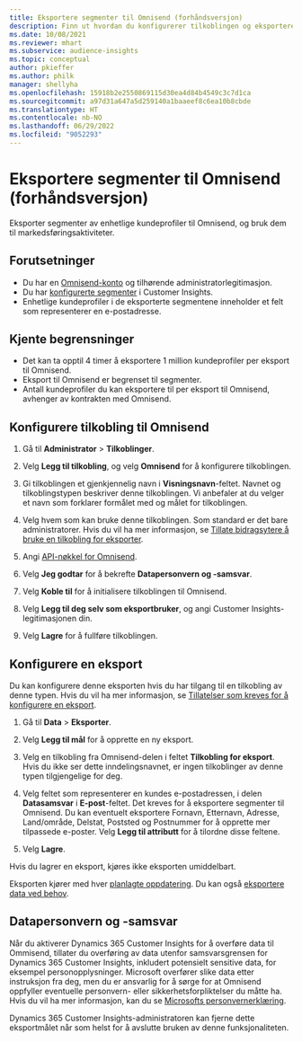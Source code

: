 ```yaml
---
title: Eksportere segmenter til Omnisend (forhåndsversjon)
description: Finn ut hvordan du konfigurerer tilkoblingen og eksporterer til Omnisend.
ms.date: 10/08/2021
ms.reviewer: mhart
ms.subservice: audience-insights
ms.topic: conceptual
author: pkieffer
ms.author: philk
manager: shellyha
ms.openlocfilehash: 15918b2e2550869115d30ea4d84b4549c3c7d1ca
ms.sourcegitcommit: a97d31a647a5d259140a1baaeef8c6ea10b8cbde
ms.translationtype: HT
ms.contentlocale: nb-NO
ms.lasthandoff: 06/29/2022
ms.locfileid: "9052293"
---
```

# <a name="export-segments-to-omnisend-preview"></a>Eksportere segmenter til Omnisend (forhåndsversjon)

Eksporter segmenter av enhetlige kundeprofiler til Omnisend, og bruk dem til markedsføringsaktiviteter.

## <a name="prerequisites"></a>Forutsetninger

-   Du har en [Omnisend-konto](https://www.omnisend.com/) og tilhørende administratorlegitimasjon.
-   Du har [konfigurerte segmenter](segments.md) i Customer Insights.
-   Enhetlige kundeprofiler i de eksporterte segmentene inneholder et felt som representerer en e-postadresse.

## <a name="known-limitations"></a>Kjente begrensninger

- Det kan ta opptil 4 timer å eksportere 1 million kundeprofiler per eksport til Omnisend.
- Eksport til Omnisend er begrenset til segmenter.
- Antall kundeprofiler du kan eksportere til per eksport til Omnisend, avhenger av kontrakten med Omnisend.

## <a name="set-up-connection-to-omnisend"></a>Konfigurere tilkobling til Omnisend

1. Gå til **Administrator** > **Tilkoblinger**.

1. Velg **Legg til tilkobling**, og velg **Omnisend** for å konfigurere tilkoblingen.

1. Gi tilkoblingen et gjenkjennelig navn i **Visningsnavn**-feltet. Navnet og tilkoblingstypen beskriver denne tilkoblingen. Vi anbefaler at du velger et navn som forklarer formålet med og målet for tilkoblingen.

1. Velg hvem som kan bruke denne tilkoblingen. Som standard er det bare administratorer. Hvis du vil ha mer informasjon, se [Tillate bidragsytere å bruke en tilkobling for eksporter](connections.md#allow-contributors-to-use-a-connection-for-exports).

1. Angi [API-nøkkel for Omnisend](https://support.omnisend.com/en/articles/1061890-generating-api-key).

1. Velg **Jeg godtar** for å bekrefte **Datapersonvern og -samsvar**.

1. Velg **Koble til** for å initialisere tilkoblingen til Omnisend.

1. Velg **Legg til deg selv som eksportbruker**, og angi Customer Insights-legitimasjonen din.

1. Velg **Lagre** for å fullføre tilkoblingen.

## <a name="configure-an-export"></a>Konfigurere en eksport

Du kan konfigurere denne eksporten hvis du har tilgang til en tilkobling av denne typen. Hvis du vil ha mer informasjon, se [Tillatelser som kreves for å konfigurere en eksport](export-destinations.md#set-up-a-new-export).

1. Gå til **Data** > **Eksporter**.

1. Velg **Legg til mål** for å opprette en ny eksport.

1. Velg en tilkobling fra Omnisend-delen i feltet **Tilkobling for eksport**. Hvis du ikke ser dette inndelingsnavnet, er ingen tilkoblinger av denne typen tilgjengelige for deg.

1. Velg feltet som representerer en kundes e-postadressen, i delen **Datasamsvar** i **E-post**-feltet. Det kreves for å eksportere segmenter til Omnisend. Du kan eventuelt eksportere Fornavn, Etternavn, Adresse, Land/område, Delstat, Poststed og Postnummer for å opprette mer tilpassede e-poster. Velg **Legg til attributt** for å tilordne disse feltene.

1. Velg **Lagre**.

Hvis du lagrer en eksport, kjøres ikke eksporten umiddelbart.

Eksporten kjører med hver [planlagte oppdatering](system.md#schedule-tab). Du kan også [eksportere data ved behov](export-destinations.md#run-exports-on-demand). 


## <a name="data-privacy-and-compliance"></a>Datapersonvern og -samsvar

Når du aktiverer Dynamics 365 Customer Insights for å overføre data til Ommisend, tillater du overføring av data utenfor samsvarsgrensen for Dynamics 365 Customer Insights, inkludert potensielt sensitive data, for eksempel personopplysninger. Microsoft overfører slike data etter instruksjon fra deg, men du er ansvarlig for å sørge for at Omnisend oppfyller eventuelle personvern- eller sikkerhetsforpliktelser du måtte ha. Hvis du vil ha mer informasjon, kan du se [Microsofts personvernerklæring](https://go.microsoft.com/fwlink/?linkid=396732).

Dynamics 365 Customer Insights-administratoren kan fjerne dette eksportmålet når som helst for å avslutte bruken av denne funksjonaliteten.
